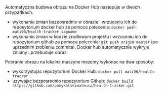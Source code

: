 Automatyczna budowa obrazu na Docker Hub nastepuje w dwoch przypadkach:
- wykonaniu zmian bezposrednio w obrazie i wrzuceniu ich do reposytorium docker hub za pomoca polecenia: `docker push mati96/health-tracker:tagname`
- wykonaniu zmian w kodzie zrodlowym projektu i wrzuceniu ich do repozytorium github za pomoca polecenia: `git push origin master` (po uprzednim zrobieniu commita). Docker hub automatycznie wykryje zmiany i przebuduje obraz.

Pobranie obrazu na lokalna maszyne mozemy wykonac na dwa sposoby:
- wykorzystujac repozytorium Docker Hub: `docker pull mati96/health-tracker`
- uzywajac bezposrednio repozytorium Github: `docker build https://github.com/pomykalskimateusz/health-tracker.git`